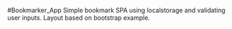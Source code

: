 #Bookmarker_App
Simple bookmark SPA using localstorage and validating user inputs.
Layout based on bootstrap example.
